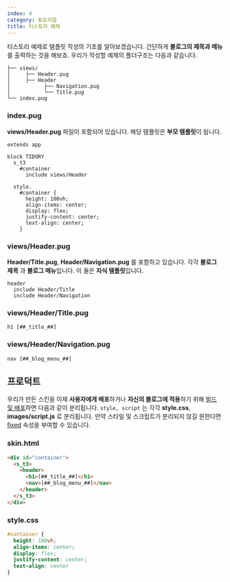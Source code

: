 ```yaml
---
index: 4
category: 튜토리얼
title: 티스토리 예제
---
```


티스토리 예제로 템플릿 작성의 기초를 알아보겠습니다. 간단하게 **블로그의 제목과 메뉴**를 출력하는 것을 해보죠. 우리가 작성할 예제의 폴더구조는 다음과 같습니다.

```plaintext
├── views/
│     ├── Header.pug
│     ├── Header
│           ├── Navigation.pug
│           └── Title.pug
└── index.pug
```

### index.pug

**views/Header.pug** 파일이 포함되어 있습니다. 해당 템플릿은 **부모 템플릿**이 됩니다.

```pug
extends app

block TIDORY
  s_t3
    #container
      include views/Header

  style.
    #container {
      height: 100vh;
      align-items: center;
      display: flex;
      justify-content: center;
      text-align: center;
    }
```

### views/Header.pug

**Header/Title.pug**, **Header/Navigation.pug** 를 포함하고 있습니다. 각각 **블로그 제목** 과 **블로그 메뉴**입니다. 이 둘은 **자식 템플릿**입니다.

```pug
header
  include Header/Title
  include Header/Navigation
```

### views/Header/Title.pug

```pug
h1 [##_title_##]
```

### views/Header/Navigation.pug

```pug
nav [##_blog_menu_##]
```

## 프로덕트

우리가 만든 스킨을 이제 **사용자에게 배포**하거나 **자신의 블로그에 적용**하기 위해 [빌드 및 배포](/docs/deployment)하면 다음과 같이 분리됩니다. `style, script` 는 각각 **style.css**, **images/script.js** 로 분리됩니다. 만약 스타일 및 스크립트가 분리되지 않길 원한다면 [fixed](/docs/api#fixed) 속성을 부여할 수 있습니다.

### skin.html

```html
<div id="container">
  <s_t3>
    <header>
      <h1>[##_title_##]</h1>
      <nav>[##_blog_menu_##]</nav>
    </header>
  </s_t3>
</div>
```

### style.css

```css
#container {
  height: 100vh;
  align-items: center;
  display: flex;
  justify-content: center;
  text-align: center
}
```
